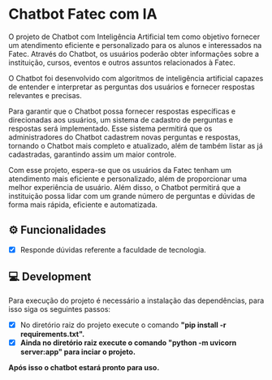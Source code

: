 # Chatbot Fatec com IA

O projeto de Chatbot com Inteligência Artificial tem como objetivo fornecer um atendimento eficiente e personalizado para os alunos e interessados na Fatec. Através do Chatbot, os usuários poderão obter informações sobre a instituição, cursos, eventos e outros assuntos relacionados à Fatec.

O Chatbot foi desenvolvido com algoritmos de inteligência artificial capazes de entender e interpretar as perguntas dos usuários e fornecer respostas relevantes e precisas.

Para garantir que o Chatbot possa fornecer respostas específicas e direcionadas aos usuários, um sistema de cadastro de perguntas e respostas será implementado. Esse sistema permitirá que os administradores do Chatbot cadastrem novas perguntas e respostas, tornando o Chatbot mais completo e atualizado, além de também listar as já cadastradas, garantindo assim um maior controle.

Com esse projeto, espera-se que os usuários da Fatec tenham um atendimento mais eficiente e personalizado, além de proporcionar uma melhor experiência de usuário. Além disso, o Chatbot permitirá que a instituição possa lidar com um grande número de perguntas e dúvidas de forma mais rápida, eficiente e automatizada.


## ⚙️ Funcionalidades

- [x] Responde dúvidas referente a faculdade de tecnologia.

## 💻 Development

Para execução do projeto é necessário a instalação das dependências, para isso siga os seguintes passos:

- [x] No diretório raiz do projeto execute o comando <b>"pip install -r requirements.txt"<b/>.
- [x] Ainda no diretório raiz execute o comando <b>"python -m uvicorn server:app"<b/> para inciar o projeto.

Após isso o chatbot estará pronto para uso.
